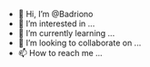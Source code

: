 - 👋 Hi, I’m @Badriono
- 👀 I’m interested in ...
- 🌱 I’m currently learning ...
- 💞️ I’m looking to collaborate on ...
- 📫 How to reach me ...

<!---
Badriono/Badriono is a ✨ special ✨ repository because its `README.md` (this file) appears on your GitHub profile.
You can click the Preview link to take a look at your changes.
--->
